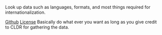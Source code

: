 Look up data such as languages, formats, and most things required for internationalization.

[Github](https://github.com/unicode-org/cldr/tree/release-40)
[License](https://github.com/unicode-org/cldr/blob/release-40/unicode-license.txt) 
Basically do what ever you want as long as you give credit to CLDR for gathering the data.